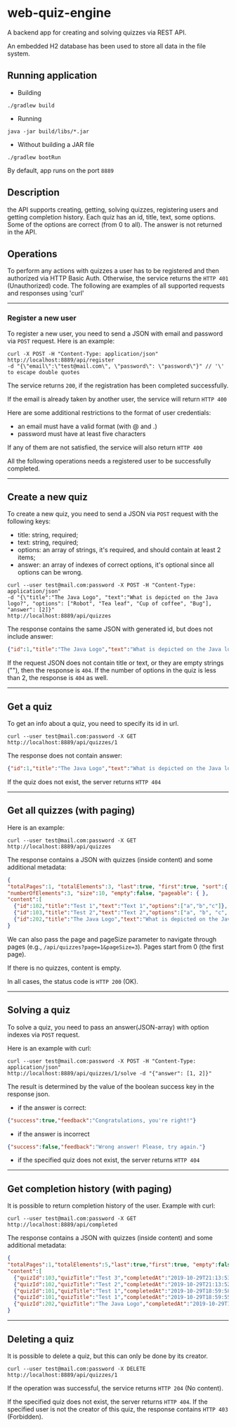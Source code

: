 # web-quiz-engine
A backend app for creating and solving quizzes via REST API.

An embedded H2 database has been used to store all data in the file system.

## Running application
- Building
````
./gradlew build
````
- Running
````
java -jar build/libs/*.jar
````
- Without building a JAR file
````
./gradlew bootRun
````
By default, app runs on the port `8889`

## Description
the API supports creating, getting, solving quizzes, registering users and getting completion history. Each quiz has an id, title, text, some options. Some of the options are correct (from 0 to all). The answer is not returned in the API.

## Operations
To perform any actions with quizzes a user has to be registered and then authorized via HTTP Basic Auth. Otherwise, the service returns the `HTTP 401` (Unauthorized) code.
The following are examples of all supported requests and responses using 'curl'

---

### Register a new user
To register a new user, you need to send a JSON with email and password via `POST` request. Here is an example:
```
curl -X POST -H "Content-Type: application/json" http://localhost:8889/api/register
-d "{\"email\":\"test@mail.com\", \"password\": \"password\"}" // '\' to escape double quotes
```
The service returns `200`, if the registration has been completed successfully.

If the email is already taken by another user, the service will return `HTTP 400`

Here are some additional restrictions to the format of user credentials:
- an email must have a valid format (with @ and .)
- password must have at least five characters

If any of them are not satisfied, the service will also return `HTTP 400`

All the following operations needs a registered user to be successfully completed.

---

## Create a new quiz
To create a new quiz, you need to send a JSON via `POST` request with the following keys:
- title: string, required;
- text: string, required;
- options: an array of strings, it's required, and should contain at least 2 items;
- answer: an array of indexes of correct options, it's optional since all options can be wrong.

```
curl --user test@mail.com:password -X POST -H "Content-Type: application/json"
-d "{\"title":"The Java Logo", "text":"What is depicted on the Java logo?", "options": ["Robot", "Tea leaf", "Cup of coffee", "Bug"], "answer": [2]}"
http://localhost:8889/api/quizzes
```
The response contains the same JSON with generated id, but does not include answer:
```JSON
{"id":1,"title":"The Java Logo","text":"What is depicted on the Java logo?","options":["Robot","Tea leaf","Cup of coffee","Bug"]}
```
If the request JSON does not contain title or text, or they are empty strings (""), then the response is `404`. If the number of options in the quiz is less than 2, the response is `404` as well.

---

## Get a quiz
To get an info about a quiz, you need to specify its id in url.
```
curl --user test@mail.com:password -X GET http://localhost:8889/api/quizzes/1
```
The response does not contain answer:
```JSON
{"id":1,"title":"The Java Logo","text":"What is depicted on the Java logo?","options":["Robot","Tea leaf","Cup of coffee","Bug"]}
```
If the quiz does not exist, the server returns `HTTP 404`

---

## Get all quizzes (with paging)
Here is an example:
```
curl --user test@mail.com:password -X GET http://localhost:8889/api/quizzes
```
The response contains a JSON with quizzes (inside content) and some additional metadata:
```JSON
{
"totalPages":1, "totalElements":3, "last":true, "first":true, "sort":{ }, "number":0, 
"numberOfElements":3, "size":10, "empty":false, "pageable": { },
"content":[
  {"id":102,"title":"Test 1","text":"Text 1","options":["a","b","c"]},
  {"id":103,"title":"Test 2","text":"Text 2","options":["a", "b", "c", "d"]},
  {"id":202,"title":"The Java Logo","text":"What is depicted on the Java logo?","options":["Robot","Tea leaf","Cup of coffee","Bug"]}]
}
```
We can also pass the page and pageSize parameter to navigate through pages (e.g., `/api/quizzes?page=1&pageSize=3`). Pages start from 0 (the first page).

If there is no quizzes, content is empty.

In all cases, the status code is `HTTP 200` (OK).

---

## Solving a quiz
To solve a quiz, you need to pass an answer(JSON-array) with option indexes via `POST` request.

Here is an example with curl:
```
curl --user test@mail.com:password -X POST -H "Content-Type: application/json" 
http://localhost:8889/api/quizzes/1/solve -d "{"answer": [1, 2]}"
```

The result is determined by the value of the boolean success key in the response json.
- if the answer is correct:
```JSON
{"success":true,"feedback":"Congratulations, you're right!"}
```
- if the answer is incorrect
```JSON
{"success":false,"feedback":"Wrong answer! Please, try again."}
```
- if the specified quiz does not exist, the server returns `HTTP 404`

---

## Get completion history (with paging)
It is possible to return completion history of the user.
Example with curl:
```
curl --user test@mail.com:password -X GET  http://localhost:8889/api/completed
```
The response contains a JSON with quizzes (inside content) and some additional metadata:
```JSON
{
"totalPages":1,"totalElements":5,"last":true,"first":true, "empty":false,
"content":[
  {"quizId":103,"quizTitle":"Test 3","completedAt":"2019-10-29T21:13:53.779542"},
  {"quizId":102,"quizTitle":"Test 2","completedAt":"2019-10-29T21:13:52.324993"},
  {"quizId":101,"quizTitle":"Test 1","completedAt":"2019-10-29T18:59:58.387267"},
  {"quizId":101,"quizTitle":"Test 1","completedAt":"2019-10-29T18:59:55.303268"},
  {"quizId":202,"quizTitle":"The Java Logo","completedAt":"2019-10-29T18:59:54.033801"}]
}
```

---

## Deleting a quiz
It is possible to delete a quiz, but this can only be done by its creator.
```
curl --user test@mail.com:password -X DELETE  http://localhost:8889/api/quizzes/1
```
If the operation was successful, the service returns `HTTP 204` (No content).

If the specified quiz does not exist, the server returns `HTTP 404`. If the specified user is not the creator of this quiz, the response contains `HTTP 403` (Forbidden).
